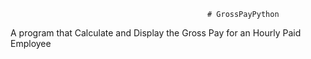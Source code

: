                                                 # GrossPayPython

A program that Calculate and Display the Gross Pay for an Hourly Paid Employee
